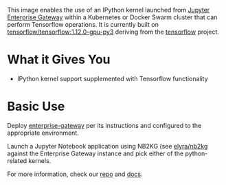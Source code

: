 This image enables the use of an IPython kernel launched from [Jupyter Enterprise Gateway](http://jupyter-enterprise-gateway.readthedocs.io/en/latest/) within a Kubernetes or Docker Swarm cluster that can perform Tensorflow operations.  It is currently built on [tensorflow/tensorflow:1.12.0-gpu-py3](https://hub.docker.com/r/tensorflow/tensorflow/) deriving from the [tensorflow](https://github.com/tensorflow/tensorflow/blob/master/tensorflow/tools/docker/README.md) project.

# What it Gives You
* IPython kernel support supplemented with Tensorflow functionality

# Basic Use
Deploy [enterprise-gateway](https://hub.docker.com/r/elyra/enterprise-gateway/) per its instructions and configured to the appropriate environment.

Launch a Jupyter Notebook application using NB2KG (see [elyra/nb2kg](https://hub.docker.com/r/elyra/nb2kg/) against  the Enterprise Gateway instance and pick either of the python-related kernels.

For more information, check our [repo](https://github.com/jupyter/enterprise_gateway) and [docs](http://jupyter-enterprise-gateway.readthedocs.io/en/latest/).

